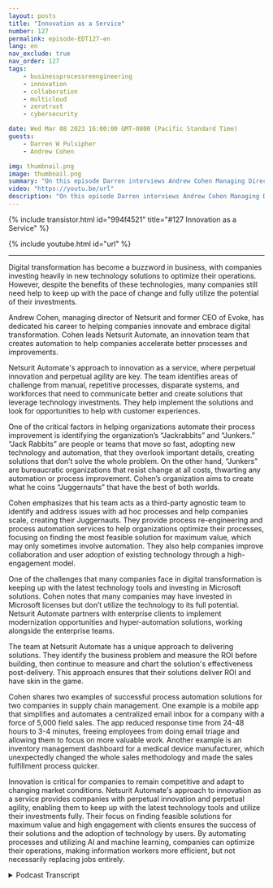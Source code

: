 ```yaml
---
layout: posts
title: "Innovation as a Service"
number: 127
permalink: episode-EDT127-en
lang: en
nav_exclude: true
nav_order: 127
tags:
    - businessprocessreengineering
    - innovation
    - collaboration
    - multicloud
    - zerotrust
    - cybersecurity

date: Wed Mar 08 2023 16:00:00 GMT-0800 (Pacific Standard Time)
guests:
    - Darren W Pulsipher
    - Andrew Cohen

img: thumbnail.png
image: thumbnail.png
summary: "On this episode Darren interviews Andrew Cohen Managing Director at Netsurit about providing Inovation as a Service to it customers through process re-engineering and automation."
video: "https://youtu.be/url"
description: "On this episode Darren interviews Andrew Cohen Managing Director at Netsurit about providing Inovation as a Service to it customers through process re-engineering and automation."
---
```


<div>
{% include transistor.html id="994f4521" title="#127 Innovation as a Service" %}

{% include youtube.html id="url" %}
</div>

---

Digital transformation has become a buzzword in business, with companies investing heavily in new technology solutions to optimize their operations. However, despite the benefits of these technologies, many companies still need help to keep up with the pace of change and fully utilize the potential of their investments.

Andrew Cohen, managing director of Netsurit and former CEO of Evoke, has dedicated his career to helping companies innovate and embrace digital transformation. Cohen leads Netsurit Automate, an innovation team that creates automation to help companies accelerate better processes and improvements.

Netsurit Automate's approach to innovation as a service, where perpetual innovation and perpetual agility are key. The team identifies areas of challenge from manual, repetitive processes, disparate systems, and workforces that need to communicate better and create solutions that leverage technology investments. They help implement the solutions and look for opportunities to help with customer experiences.

One of the critical factors in helping organizations automate their process improvement is identifying the organization’s “Jackrabbits” and “Junkers.” “Jack Rabbits” are people or teams that move so fast, adopting new technology and automation, that they overlook important details, creating solutions that don’t solve the whole problem. On the other hand, “Junkers” are bureaucratic organizations that resist change at all costs, thwarting any automation or process improvement. Cohen’s organization aims to create what he coins “Juggernauts” that have the best of both worlds.

Cohen emphasizes that his team acts as a third-party agnostic team to identify and address issues with ad hoc processes and help companies scale, creating their Juggernauts. They provide process re-engineering and process automation services to help organizations optimize their processes, focusing on finding the most feasible solution for maximum value, which may only sometimes involve automation. They also help companies improve collaboration and user adoption of existing technology through a high-engagement model.

One of the challenges that many companies face in digital transformation is keeping up with the latest technology tools and investing in Microsoft solutions. Cohen notes that many companies may have invested in Microsoft licenses but don’t utilize the technology to its full potential. Netsurit Automate partners with enterprise clients to implement modernization opportunities and hyper-automation solutions, working alongside the enterprise teams.

The team at Netsurit Automate has a unique approach to delivering solutions. They identify the business problem and measure the ROI before building, then continue to measure and chart the solution's effectiveness post-delivery. This approach ensures that their solutions deliver ROI and have skin in the game.

Cohen shares two examples of successful process automation solutions for two companies in supply chain management. One example is a mobile app that simplifies and automates a centralized email inbox for a company with a force of 5,000 field sales. The app reduced response time from 24-48 hours to 3-4 minutes, freeing employees from doing email triage and allowing them to focus on more valuable work. Another example is an inventory management dashboard for a medical device manufacturer, which unexpectedly changed the whole sales methodology and made the sales fulfillment process quicker.

Innovation is critical for companies to remain competitive and adapt to changing market conditions. Netsurit Automate's approach to innovation as a service provides companies with perpetual innovation and perpetual agility, enabling them to keep up with the latest technology tools and utilize their investments fully. Their focus on finding feasible solutions for maximum value and high engagement with clients ensures the success of their solutions and the adoption of technology by users. By automating processes and utilizing AI and machine learning, companies can optimize their operations, making information workers more efficient, but not necessarily replacing jobs entirely.


<details>
<summary> Podcast Transcript </summary>

<p></p>

</details>
